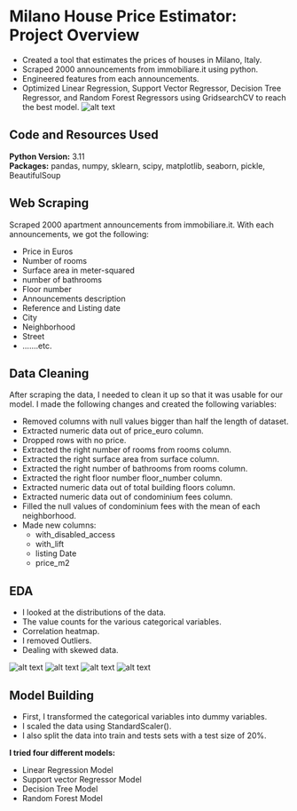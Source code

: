 # Milano House Price Estimator: Project Overview 
* Created a tool that estimates the prices of houses in Milano, Italy.
* Scraped 2000 announcements from immobiliare.it using python.
* Engineered features from each announcements. 
* Optimized Linear Regression, Support Vector Regressor, Decision Tree Regressor, and Random Forest Regressors using GridsearchCV to reach the best model.
![alt text](https://github.com/amraskar/Milan-Housing-Prices-Prediction/blob/3a69e349ea8d2de2c29f9d9998d8a8b998dda2ef/ads.png "Number of announcements in each neighborhood")

## Code and Resources Used 
**Python Version:** 3.11  
**Packages:** pandas, numpy, sklearn, scipy, matplotlib, seaborn, pickle, BeautifulSoup

## Web Scraping
Scraped 2000 apartment announcements from immobiliare.it. With each announcements, we got the following:

*	Price in Euros
*	Number of rooms
*	Surface area in meter-squared
*	number of bathrooms
*	Floor number
*	Announcements description
*	Reference and Listing date
*	City
*	Neighborhood
*	Street
*	.......etc.

## Data Cleaning
After scraping the data, I needed to clean it up so that it was usable for our model. I made the following changes and created the following variables:

* Removed columns with null values bigger than half the length of dataset.
*	Extracted numeric data out of price_euro column.
*	Dropped rows with no price.
*	Extracted the right number of rooms from rooms column.
*	Extracted the right surface area from surface column.
*	Extracted the right number of bathrooms from rooms column.
*	Extracted the right floor number floor_number column.
*	Extracted numeric data out of total building floors column.
*	Extracted numeric data out of condominium fees column.
*	Filled the null values of condominium fees with the mean of each neighborhood.
*	Made new columns:
    * with_disabled_access
    * with_lift
    * listing Date
    * price_m2

## EDA
* I looked at the distributions of the data.
* The value counts for the various categorical variables.
* Correlation heatmap.
* I removed Outliers.
* Dealing with skewed data.

![alt text](https://github.com/amraskar/Milan-Housing-Prices-Prediction/blob/3a69e349ea8d2de2c29f9d9998d8a8b998dda2ef/prices.png "Average prices in each neighborhood")
![alt text](https://github.com/amraskar/Milan-Housing-Prices-Prediction/blob/3a69e349ea8d2de2c29f9d9998d8a8b998dda2ef/heatmap.png "Correlation heatmap")
![alt text](https://github.com/amraskar/Milan-Housing-Prices-Prediction/blob/3a69e349ea8d2de2c29f9d9998d8a8b998dda2ef/Distribution.png "distributions")
![alt text](https://github.com/amraskar/Milan-Housing-Prices-Prediction/blob/3a69e349ea8d2de2c29f9d9998d8a8b998dda2ef/boxplot.png "boxplot")

## Model Building

* First, I transformed the categorical variables into dummy variables.
* I scaled the data using StandardScaler().
* I also split the data into train and tests sets with a test size of 20%.

**I tried four different models:**
* Linear Regression Model
* Support vector Regressor Model
* Decision Tree Model
* Random Forest Model
